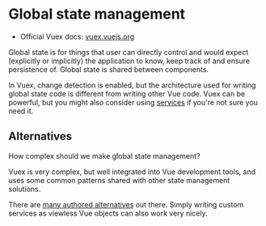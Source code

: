 
# Global state management

- Official Vuex docs: [vuex.vuejs.org](https://vuex.vuejs.org/en/)

Global state is for things that user can directly control and would expect (explicitly or implicitly) the application to know, keep track of and ensure persistence of. Global state is shared between components.

In Vuex, change detection is enabled, but the architecture used for writing global state code is different from writing other Vue code. Vuex can be powerful, but you might also consider using [services](services.md) if you're not sure you need it.


## Alternatives

How complex should we make global state management?

Vuex is very complex, but well integrated into Vue development tools, and uses some common patterns shared with other state management solutions.

There are [many authored alternatives](https://github.com/vuejs/awesome-vue#state-management) out there. Simply writing custom services as viewless Vue objects can also work very nicely.
